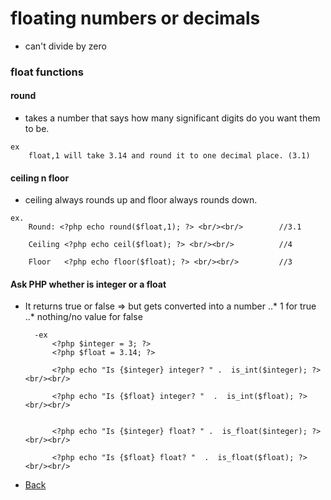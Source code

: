 # floating numbers or decimals
- can't divide by zero

### float functions

#### round
- takes a number that says how many significant digits do you want them to be.
```				   
ex
	float,1 will take 3.14 and round it to one decimal place. (3.1)
```

#### ceiling n floor 
- ceiling always rounds up and floor always rounds down.
```
ex.
	Round: <?php echo round($float,1); ?> <br/><br/>		//3.1

	Ceiling <?php echo ceil($float); ?> <br/><br/>			//4

	Floor 	<?php echo floor($float); ?> <br/><br/>			//3
```

#### Ask PHP whether is integer or a float
- It returns true or false => but gets converted into a number 
..* 1 for true
..* nothing/no value for false
	
		-ex
			<?php $integer = 3; ?>
			<?php $float = 3.14; ?>

			<?php echo "Is {$integer} integer? " .  is_int($integer); ?> <br/><br/>

			<?php echo "Is {$float} integer? "  .  is_int($float); ?> <br/><br/>


			<?php echo "Is {$integer} float? " .  is_float($integer); ?> <br/><br/>

			<?php echo "Is {$float} float? "  .  is_float($float); ?> <br/><br/>



*   [Back](https://github.com/stefan22/phpIntro)
